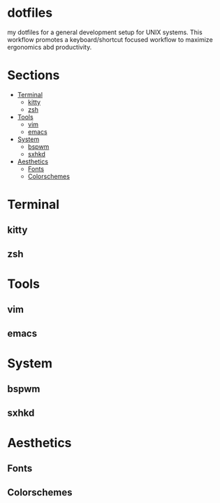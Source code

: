 # dotfiles
my dotfiles for a general development setup for UNIX systems. This workflow promotes a keyboard/shortcut focused workflow to maximize ergonomics abd productivity.

# Sections
<!--ts-->
- [Terminal](#terminal)
    - [kitty](#kitty)
    - [zsh](#zsh)
- [Tools](#tools)
    - [vim](#vim)
    - [emacs](#emacs)
- [System](#system)
    - [bspwm](#bspwm)
    - [sxhkd](#sxhkd)
- [Aesthetics](#aesthetics)
    - [Fonts](#Fonts)
    - [Colorschemes](#Colorschemes)
<!--te-->



# Terminal
## kitty
## zsh
# Tools
## vim
## emacs
# System
## bspwm
## sxhkd
# Aesthetics
## Fonts
## Colorschemes
